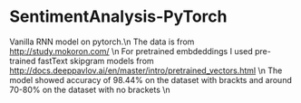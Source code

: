 # SentimentAnalysis-PyTorch
Vanilla RNN model on pytorch.\n
The data is from http://study.mokoron.com/ \n
For pretrained embdeddings I used pre-trained fastText skipgram models from http://docs.deeppavlov.ai/en/master/intro/pretrained_vectors.html \n
The model showed accuracy of 98.44% on the dataset with brackts and around 70-80% on the dataset with no brackets \n
